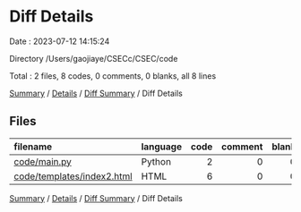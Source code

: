 # Diff Details

Date : 2023-07-12 14:15:24

Directory /Users/gaojiaye/CSECc/CSEC/code

Total : 2 files,  8 codes, 0 comments, 0 blanks, all 8 lines

[Summary](results.md) / [Details](details.md) / [Diff Summary](diff.md) / Diff Details

## Files
| filename | language | code | comment | blank | total |
| :--- | :--- | ---: | ---: | ---: | ---: |
| [code/main.py](/code/main.py) | Python | 2 | 0 | 0 | 2 |
| [code/templates/index2.html](/code/templates/index2.html) | HTML | 6 | 0 | 0 | 6 |

[Summary](results.md) / [Details](details.md) / [Diff Summary](diff.md) / Diff Details